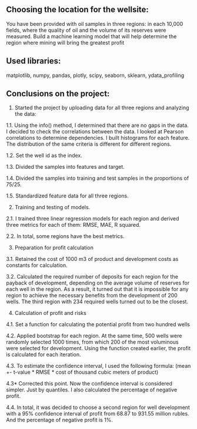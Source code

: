 ## Choosing the location for the wellsite:
You have been provided with oil samples in three regions: in each 10,000 fields, where the quality of oil and the volume of its reserves were measured. Build a machine learning model that will help determine the region where mining will bring the greatest profit

## Used libraries:

matplotlib, numpy, pandas, plotly, scipy, seaborn, sklearn, ydata_profiling

## Conclusions on the project:


1. Started the project by uploading data for all three regions and analyzing the data:

1.1. Using the info() method, I determined that there are no gaps in the data. I decided to check the correlations between the data. I looked at Pearson correlations to determine dependencies. I built histograms for each feature. The distribution of the same criteria is different for different regions.

1.2. Set the well id as the index.

1.3. Divided the samples into features and target.

1.4. Divided the samples into training and test samples in the proportions of 75/25.

1.5. Standardized feature data for all three regions.


2. Training and testing of models.

2.1. I trained three linear regression models for each region and derived three metrics for each of them: RMSE, MAE, R squared.

2.2. In total, some regions have the best metrics.


3. Preparation for profit calculation

3.1. Retained the cost of 1000 m3 of product and development costs as constants for calculation.

3.2. Calculated the required number of deposits for each region for the payback of development, depending on the average volume of reserves for each well in the region. As a result, it turned out that it is impossible for any region to achieve the necessary benefits from the development of 200 wells. The third region with 234 required wells turned out to be the closest.


4. Calculation of profit and risks

4.1. Set a function for calculating the potential profit from two hundred wells

4.2. Applied bootstrap for each region. At the same time, 500 wells were randomly selected 1000 times, from which 200 of the most voluminous were selected for development. Using the function created earlier, the profit is calculated for each iteration.

4.3. To estimate the confidence interval, I used the following formula: (mean +- t-value * RMSE * cost of thousand cubic meters of product)

4.3* Corrected this point. Now the confidence interval is considered simpler. Just by quantiles. I also calculated the percentage of negative profit.

4.4. In total, it was decided to choose a second region for well development with a 95% confidence interval of profit from 68.87 to 931.55 million rubles. And the percentage of negative profit is 1%.
